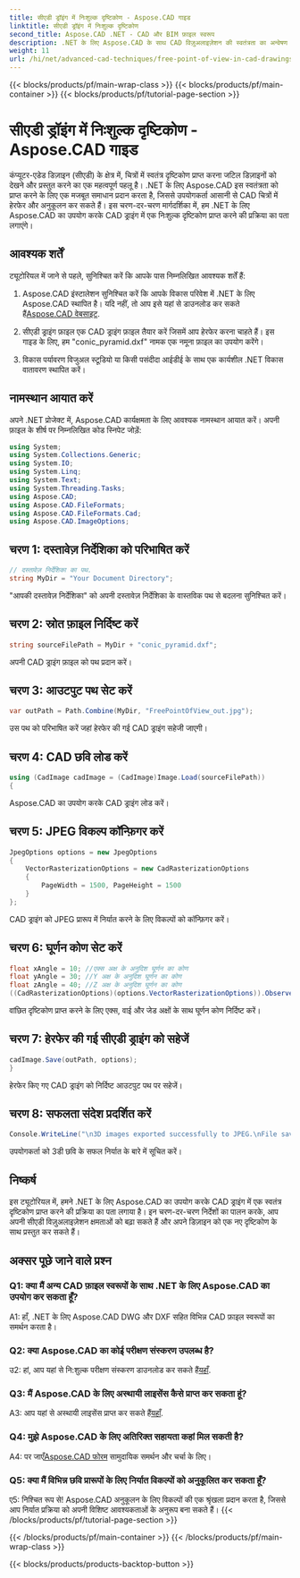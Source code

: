 ```yaml
---
title: सीएडी ड्रॉइंग में निःशुल्क दृष्टिकोण - Aspose.CAD गाइड
linktitle: सीएडी ड्रॉइंग में निःशुल्क दृष्टिकोण
second_title: Aspose.CAD .NET - CAD और BIM फ़ाइल स्वरूप
description: .NET के लिए Aspose.CAD के साथ CAD विज़ुअलाइज़ेशन की स्वतंत्रता का अन्वेषण करें। अद्वितीय दृष्टिकोण के लिए हमारी चरण-दर-चरण मार्गदर्शिका का पालन करें।
weight: 11
url: /hi/net/advanced-cad-techniques/free-point-of-view-in-cad-drawings/
---
```


{{< blocks/products/pf/main-wrap-class >}}
{{< blocks/products/pf/main-container >}}
{{< blocks/products/pf/tutorial-page-section >}}

# सीएडी ड्रॉइंग में निःशुल्क दृष्टिकोण - Aspose.CAD गाइड

कंप्यूटर-एडेड डिज़ाइन (सीएडी) के क्षेत्र में, चित्रों में स्वतंत्र दृष्टिकोण प्राप्त करना जटिल डिज़ाइनों को देखने और प्रस्तुत करने का एक महत्वपूर्ण पहलू है। .NET के लिए Aspose.CAD इस स्वतंत्रता को प्राप्त करने के लिए एक मजबूत समाधान प्रदान करता है, जिससे उपयोगकर्ता आसानी से CAD चित्रों में हेरफेर और अनुकूलन कर सकते हैं। इस चरण-दर-चरण मार्गदर्शिका में, हम .NET के लिए Aspose.CAD का उपयोग करके CAD ड्राइंग में एक निःशुल्क दृष्टिकोण प्राप्त करने की प्रक्रिया का पता लगाएंगे।

## आवश्यक शर्तें

ट्यूटोरियल में जाने से पहले, सुनिश्चित करें कि आपके पास निम्नलिखित आवश्यक शर्तें हैं:

1. Aspose.CAD इंस्टालेशन
 सुनिश्चित करें कि आपके विकास परिवेश में .NET के लिए Aspose.CAD स्थापित है। यदि नहीं, तो आप इसे यहां से डाउनलोड कर सकते हैं[Aspose.CAD वेबसाइट](https://releases.aspose.com/cad/net/).

2. सीएडी ड्राइंग फ़ाइल
एक CAD ड्राइंग फ़ाइल तैयार करें जिसमें आप हेरफेर करना चाहते हैं। इस गाइड के लिए, हम "conic_pyramid.dxf" नामक एक नमूना फ़ाइल का उपयोग करेंगे।

3. विकास पर्यावरण
विजुअल स्टूडियो या किसी पसंदीदा आईडीई के साथ एक कार्यशील .NET विकास वातावरण स्थापित करें।

## नामस्थान आयात करें

अपने .NET प्रोजेक्ट में, Aspose.CAD कार्यक्षमता के लिए आवश्यक नामस्थान आयात करें। अपनी फ़ाइल के शीर्ष पर निम्नलिखित कोड स्निपेट जोड़ें:

```csharp
using System;
using System.Collections.Generic;
using System.IO;
using System.Linq;
using System.Text;
using System.Threading.Tasks;
using Aspose.CAD;
using Aspose.CAD.FileFormats;
using Aspose.CAD.FileFormats.Cad;
using Aspose.CAD.ImageOptions;
```


## चरण 1: दस्तावेज़ निर्देशिका को परिभाषित करें

```csharp
// दस्तावेज़ निर्देशिका का पथ.
string MyDir = "Your Document Directory";
```

"आपकी दस्तावेज़ निर्देशिका" को अपनी दस्तावेज़ निर्देशिका के वास्तविक पथ से बदलना सुनिश्चित करें।

## चरण 2: स्रोत फ़ाइल निर्दिष्ट करें

```csharp
string sourceFilePath = MyDir + "conic_pyramid.dxf";
```

अपनी CAD ड्राइंग फ़ाइल को पथ प्रदान करें।

## चरण 3: आउटपुट पथ सेट करें

```csharp
var outPath = Path.Combine(MyDir, "FreePointOfView_out.jpg");
```

उस पथ को परिभाषित करें जहां हेरफेर की गई CAD ड्राइंग सहेजी जाएगी।

## चरण 4: CAD छवि लोड करें

```csharp
using (CadImage cadImage = (CadImage)Image.Load(sourceFilePath))
{
```

Aspose.CAD का उपयोग करके CAD ड्राइंग लोड करें।

## चरण 5: JPEG विकल्प कॉन्फ़िगर करें

```csharp
JpegOptions options = new JpegOptions
{
    VectorRasterizationOptions = new CadRasterizationOptions
    {
        PageWidth = 1500, PageHeight = 1500
    }
};
```

CAD ड्राइंग को JPEG प्रारूप में निर्यात करने के लिए विकल्पों को कॉन्फ़िगर करें।

## चरण 6: घूर्णन कोण सेट करें

```csharp
float xAngle = 10; //एक्स अक्ष के अनुदिश घूर्णन का कोण
float yAngle = 30; //Y अक्ष के अनुदिश घूर्णन का कोण
float zAngle = 40; //Z अक्ष के अनुदिश घूर्णन का कोण
((CadRasterizationOptions)(options.VectorRasterizationOptions)).ObserverPoint = new ObserverPoint(xAngle, yAngle, zAngle);
```

वांछित दृष्टिकोण प्राप्त करने के लिए एक्स, वाई और जेड अक्षों के साथ घूर्णन कोण निर्दिष्ट करें।

## चरण 7: हेरफेर की गई सीएडी ड्राइंग को सहेजें

```csharp
cadImage.Save(outPath, options);
}
```

हेरफेर किए गए CAD ड्राइंग को निर्दिष्ट आउटपुट पथ पर सहेजें।

## चरण 8: सफलता संदेश प्रदर्शित करें

```csharp
Console.WriteLine("\n3D images exported successfully to JPEG.\nFile saved at " + outPath);
```

उपयोगकर्ता को 3डी छवि के सफल निर्यात के बारे में सूचित करें।

## निष्कर्ष

इस ट्यूटोरियल में, हमने .NET के लिए Aspose.CAD का उपयोग करके CAD ड्राइंग में एक स्वतंत्र दृष्टिकोण प्राप्त करने की प्रक्रिया का पता लगाया है। इन चरण-दर-चरण निर्देशों का पालन करके, आप अपनी सीएडी विज़ुअलाइज़ेशन क्षमताओं को बढ़ा सकते हैं और अपने डिज़ाइन को एक नए दृष्टिकोण के साथ प्रस्तुत कर सकते हैं।


## अक्सर पूछे जाने वाले प्रश्न

### Q1: क्या मैं अन्य CAD फ़ाइल स्वरूपों के साथ .NET के लिए Aspose.CAD का उपयोग कर सकता हूँ?

A1: हाँ, .NET के लिए Aspose.CAD DWG और DXF सहित विभिन्न CAD फ़ाइल स्वरूपों का समर्थन करता है।

### Q2: क्या Aspose.CAD का कोई परीक्षण संस्करण उपलब्ध है?

 उ2: हां, आप यहां से नि:शुल्क परीक्षण संस्करण डाउनलोड कर सकते हैं[यहाँ](https://releases.aspose.com/).

### Q3: मैं Aspose.CAD के लिए अस्थायी लाइसेंस कैसे प्राप्त कर सकता हूं?

 A3: आप यहां से अस्थायी लाइसेंस प्राप्त कर सकते हैं[यहाँ](https://purchase.aspose.com/temporary-license/).

### Q4: मुझे Aspose.CAD के लिए अतिरिक्त सहायता कहां मिल सकती है?

 A4: पर जाएँ[Aspose.CAD फोरम](https://forum.aspose.com/c/cad/19) सामुदायिक समर्थन और चर्चा के लिए।

### Q5: क्या मैं विभिन्न छवि प्रारूपों के लिए निर्यात विकल्पों को अनुकूलित कर सकता हूँ?

ए5: निश्चित रूप से! Aspose.CAD अनुकूलन के लिए विकल्पों की एक श्रृंखला प्रदान करता है, जिससे आप निर्यात प्रक्रिया को अपनी विशिष्ट आवश्यकताओं के अनुरूप बना सकते हैं।
{{< /blocks/products/pf/tutorial-page-section >}}

{{< /blocks/products/pf/main-container >}}
{{< /blocks/products/pf/main-wrap-class >}}

{{< blocks/products/products-backtop-button >}}
